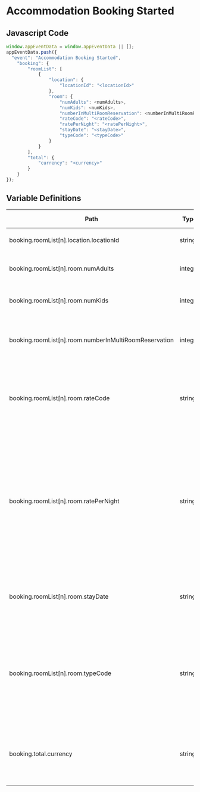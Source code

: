 # Accommodation Booking Started

### 

## Javascript Code
```js
window.appEventData = window.appEventData || [];
appEventData.push({
  "event": "Accommodation Booking Started",
    "booking": {
        "roomList": [
            {
                "location": {
                    "locationId": "<locationId>"
                },
                "room": {
                    "numAdults": <numAdults>,
                    "numKids": <numKids>,
                    "numberInMultiRoomReservation": <numberInMultiRoomReservation>,
                    "rateCode": "<rateCode>",
                    "ratePerNight": "<ratePerNight>",
                    "stayDate": "<stayDate>",
                    "typeCode": "<typeCode>"
                }
            }
        ],
        "total": {
            "currency": "<currency>"
        }
    }
});
```

## Variable Definitions

|Path|Type|Description|Example|Pattern|Min Length|Max Length|Minimum|Maximum|Multiple Of|
| --- | --- | --- | --- | --- | --- | --- | --- | --- | --- |
|booking.roomList[n].location.locationId|string|Unique Identifier of a Location. |155, 65588, 987764448|||||||
|booking.roomList[n].room.numAdults|integer|Integer number of adults for the booking.|1, 2, 3, 4, 5||||1|||
|booking.roomList[n].room.numKids|integer|Integer number of kids for the booking.|1, 2, 3, 4, 5||||0|||
|booking.roomList[n].room.numberInMultiRoomReservation|integer|Integer position of a room in a multi-room booking action.|1, 2, 3||||1|||
|booking.roomList[n].room.rateCode|string|Description of the rate being offered. Should match rate codes from back-end systems to allow data import. |AAA, MILITARY, CORP-567, CORP-345|||||||
|booking.roomList[n].room.ratePerNight|string|String representation of the price per use-period. Typically nightly rate for a hotel room or monthly rate for an apartment. Positive. Up to two decimal places for cents. No currency symbol.|200, 75.29, 150, 89.2|^[0-9]*(\.[0-9]{1,2})?$||||||
|booking.roomList[n].room.stayDate|string|Date of each room night. ISO 8601 form \(YYYY-MM-DD\). Jan 1, 2019 is 2019-01-01|2001-12-22, 2011-01-01|^([0-9]{4})-(1[0-2]|0[1-9])-(3[01]|0[1-9]|[12][0-9])$||||||
|booking.roomList[n].room.typeCode|string|A code describing the room features. Often indicates number of beds, smoking or non-smoking, ADA accessibility and so on.|1-K-NS, 2-Q-S, S-K-NS-City|||||||
|booking.total.currency|string|Currency of the payment for the booking. ISO 4217 \(3 character alpha\), uppercase |USD, CAD, GBP, CHF|^[A-Z]{3}$|3|3||||




